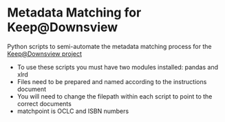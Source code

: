 # Metadata Matching for Keep@Downsview

Python scripts to semi-automate the metadata matching process for the [Keep@Downsview project](https://downsviewkeep.org)

* To use these scripts you must have two modules installed: pandas and xlrd
* Files need to be prepared and named according to the instructions document
* You will need to change the filepath within each script to point to the correct documents
* matchpoint is OCLC and ISBN numbers

